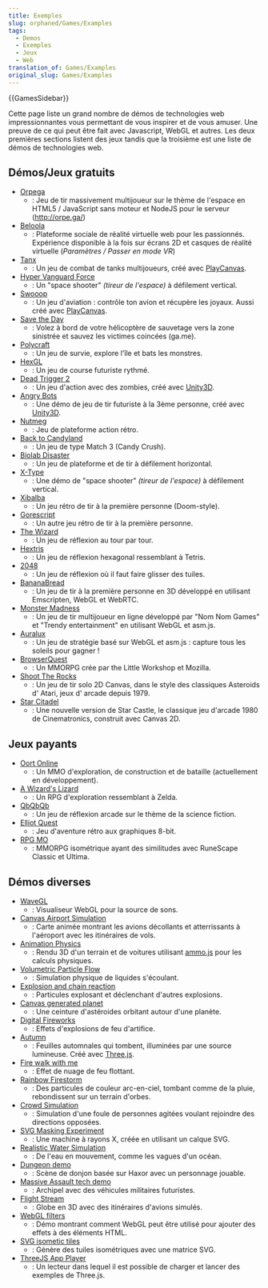 ```yaml
---
title: Exemples
slug: orphaned/Games/Examples
tags:
  - Demos
  - Exemples
  - Jeux
  - Web
translation_of: Games/Examples
original_slug: Games/Examples
---
```


{{GamesSidebar}}

Cette page liste un grand nombre de démos de technologies web impressionnantes vous permettant de vous inspirer et de vous amuser. Une preuve de ce qui peut être fait avec Javascript, WebGL et autres. Les deux premières sections listent des jeux tandis que la troisième est une liste de démos de technologies web.

## Démos/Jeux gratuits

- [Orpega](http://orpe.ga/)
  - : Jeu de tir massivement multijoueur sur le thème de l'espace en HTML5 / JavaScript sans moteur et NodeJS pour le serveur (<http://orpe.ga/>)
- [Beloola](http://www.beloola.com)
  - : Plateforme sociale de réalité virtuelle web pour les passionnés. Expérience disponible à la fois sur écrans 2D et casques de réalité virtuelle (_Paramètres / Passer en mode VR_)
- [Tanx](http://playcanv.as/p/aP0oxhUr)
  - : Un jeu de combat de tanks multijoueurs, créé avec [PlayCanvas](https://playcanvas.com/).
- [Hyper Vanguard Force](https://robertsspaceindustries.com/comm-link/transmission/14704-Hyper-Vanguard-Force)
  - : Un "space shooter" _(tireur de l'espace)_ à défilement vertical.
- [Swooop](http://playcanv.as/p/JtL2iqIH)
  - : Un jeu d'aviation : contrôle ton avion et récupère les joyaux. Aussi créé avec [PlayCanvas](https://playcanvas.com/).
- [Save the Day](https://ga.me/games/save-the-day)
  - : Volez à bord de votre hélicoptère de sauvetage vers la zone sinistrée et sauvez les victimes coincées (ga.me).
- [Polycraft](https://ga.me/games/polycraft)
  - : Un jeu de survie, explore l'île et bats les monstres.
- [HexGL](http://hexgl.bkcore.com/)
  - : Un jeu de course futuriste rythmé.
- [Dead Trigger 2](http://beta.unity3d.com/jonas/DT2/)
  - : Un jeu d'action avec des zombies, créé avec [Unity3D](http://unity3d.com/).
- [Angry Bots](http://beta.unity3d.com/jonas/AngryBots/)
  - : Une démo de jeu de tir futuriste à la 3ème personne, créé avec [Unity3D](http://unity3d.com/).
- [Nutmeg](http://sandbox.photonstorm.com/html5/nutmeg/)
  - : Jeu de plateforme action rétro.
- [Back to Candyland](http://www.zibbo.com/game/match-3-games-top/back-to-candyland-episode-1)
  - : Un jeu de type Match 3 (Candy Crush).
- [Biolab Disaster](http://playbiolab.com/)
  - : Un jeu de plateforme et de tir à défilement horizontal.
- [X-Type](http://phoboslab.org/xtype/)
  - : Une démo de "space shooter" _(tireur de l'espace)_ à défilement vertical.
- [Xibalba](http://phoboslab.org/xibalba/)
  - : Un jeu rétro de tir à la première personne (Doom-style).
- [Gorescript](https://timeinvariant.github.io/gorescript/play/)
  - : Un autre jeu rétro de tir à la première personne.
- [The Wizard](http://hypnoticowl.com/games/the-wizard/)
  - : Un jeu de réflexion au tour par tour.
- [Hextris](http://hextris.io/)
  - : Un jeu de réflexion hexagonal ressemblant à Tetris.
- [2048](https://gabrielecirulli.github.io/2048/)
  - : Un jeu de réflexion où il faut faire glisser des tuiles.
- [BananaBread](/fr/demos/detail/bananabread)
  - : Un jeu de tir à la première personne en 3D développé en utilisant Emscripten, WebGL et WebRTC.
- [Monster Madness](https://hacks.mozilla.org/2013/12/monster-madness-creating-games-on-the-web-with-emscripten/)
  - : Un jeu de tir multijoueur en ligne développé par "Nom Nom Games" et "Trendy entertainment" en utilisant WebGL et asm.js.
- [Auralux](http://www.auraluxgame.com/game/)
  - : Un jeu de stratégie basé sur WebGL et asm.js : capture tous les soleils pour gagner !
- [BrowserQuest](http://browserquest.mozilla.org/)
  - : Un MMORPG crée par the Little Workshop et Mozilla.
- [Shoot The Rocks](https://arcade.ly/games/asteroids/)
  - : Un jeu de tir solo 2D Canvas, dans le style des classiques Asteroids d' Atari, jeux d' arcade depuis 1979.
- [Star Citadel](https://arcade.ly/games/starcastle/)
  - : Une nouvelle version de Star Castle, le classique jeu d'arcade 1980 de Cinematronics, construit avec Canvas 2D.

## Jeux payants

- [Oort Online](http://oortonline.com/)
  - : Un MMO d'exploration, de construction et de bataille (actuellement en développement).
- [A Wizard's Lizard](http://www.wizardslizard.com/)
  - : Un RPG d'exploration ressemblant à Zelda.
- [QbQbQb](http://qbqbqb.rezoner.net/)
  - : Un jeu de réflexion arcade sur le thème de la science fiction.
- [Elliot Quest](http://elliotquest.com/)
  - : Jeu d'aventure rétro aux graphiques 8-bit.
- [RPG MO](https://data.mo.ee/index2.html)
  - : MMORPG isométrique ayant des similitudes avec RuneScape Classic et Ultima.

## Démos diverses

- [WaveGL](http://greweb.me/wavegl/)
  - : Visualiseur WebGL pour la source de sons.
- [Canvas Airport Simulation](http://codepen.io/jackrugile/pen/CdKGx/)
  - : Carte animée montrant les avions décollants et atterrissants à l'aéroport avec les itinéraires de vols.
- [Animation Physics](http://alteredqualia.com/xg/examples/animation_physics_terrain.html)
  - : Rendu 3D d'un terrain et de voitures utilisant [ammo.js](https://github.com/kripken/ammo.js) pour les calculs physiques.
- [Volumetric Particle Flow](http://david.li/flow/)
  - : Simulation physique de liquides s'écoulant.
- [Explosion and chain reaction](http://codepen.io/artzub/pen/gszpJ/)
  - : Particules explosant et déclenchant d'autres explosions.
- [Canvas generated planet](http://codepen.io/AshKyd/pen/sylFw)
  - : Une ceinture d'astéroides orbitant autour d'une planète.
- [Digital Fireworks](http://codepen.io/zadvorsky/pen/FAmuL)
  - : Effets d'explosions de feu d'artifice.
- [Autumn](http://oos.moxiecode.com/js_webgl/autumn/)
  - : Feuilles automnales qui tombent, illuminées par une source lumineuse. Créé avec [Three.js](https://github.com/mrdoob/three.js).
- [Fire walk with me](http://inear.se/fireshader/)
  - : Effet de nuage de feu flottant.
- [Rainbow Firestorm](http://codepen.io/jackrugile/pen/AokpF)
  - : Des particules de couleur arc-en-ciel, tombant comme de la pluie, rebondissent sur un terrain d'orbes.
- [Crowd Simulation](http://visualiser.fr/babylon/crowd/)
  - : Simulation d'une foule de personnes agitées voulant rejoindre des directions opposées.
- [SVG Masking Experiment](http://codepen.io/noeldelgado/pen/ByxQjL)
  - : Une machine à rayons X, créée en utilisant un calque SVG.
- [Realistic Water Simulation](https://www.shadertoy.com/view/Ms2SD1)
  - : De l'eau en mouvement, comme les vagues d'un océan.
- [Dungeon demo](http://www.haxor.xyz/demos/1.0/dungeon/)
  - : Scène de donjon basée sur Haxor avec un personnage jouable.
- [Massive Assault tech demo](http://massiveassaultnetwork.com/html5/)
  - : Archipel avec des véhicules militaires futuristes.
- [Flight Stream](https://callumprentice.github.io/apps/flight_stream/index.html)
  - : Globe en 3D avec des itinéraires d'avions simulés.
- [WebGL filters](http://pixelscommander.com/polygon/htmlgl/demo/filters.html)
  - : Démo montrant comment WebGL peut être utilisé pour ajouter des effets à des éléments HTML.
- [SVG isometic tiles](http://codepen.io/AshKyd/pen/zxmgzV)
  - : Génère des tuiles isométriques avec une matrice SVG.
- [ThreeJS App Player](https://jsfiddle.net/jetienne/rkth90c9/)
  - : Un lecteur dans lequel il est possible de charger et lancer des exemples de Three.js.
